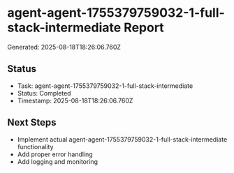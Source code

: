 # agent-agent-1755379759032-1-full-stack-intermediate Report

Generated: 2025-08-18T18:26:06.760Z

## Status
- Task: agent-agent-1755379759032-1-full-stack-intermediate
- Status: Completed
- Timestamp: 2025-08-18T18:26:06.760Z

## Next Steps
- Implement actual agent-agent-1755379759032-1-full-stack-intermediate functionality
- Add proper error handling
- Add logging and monitoring

